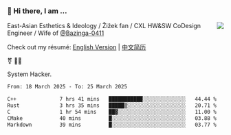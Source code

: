 ### 👋 Hi there, I am ...

<img align="right" src="https://github-readme-stats.vercel.app/api?username=victoryang00&show_icons=true&icon_color=0366d6&bg_color=ffffff&hide_title=true" />

East-Asian Esthetics & Ideology / Žižek fan / CXL HW&SW CoDesign Engineer / Wife of [@Bazinga-0411](https://bazinga-0411.github.io/)

Check out my résumé: [English Version](http://asplos.dev/) | [中文简历](http://asplos.dev/CN.html)

⚧️ 
🏳️‍⚧️ 

System Hacker.


<!--START_SECTION:waka-->

```txt
From: 18 March 2025 - To: 25 March 2025

C++              7 hrs 41 mins   ███████████░░░░░░░░░░░░░░   44.44 %
Rust             3 hrs 35 mins   █████▒░░░░░░░░░░░░░░░░░░░   20.71 %
C                1 hr 54 mins    ██▓░░░░░░░░░░░░░░░░░░░░░░   11.00 %
CMake            40 mins         █░░░░░░░░░░░░░░░░░░░░░░░░   03.88 %
Markdown         39 mins         █░░░░░░░░░░░░░░░░░░░░░░░░   03.77 %
```

<!--END_SECTION:waka-->
